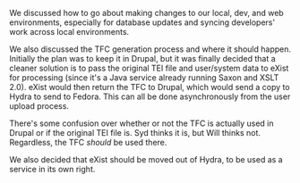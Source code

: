 We discussed how to go about making changes to our local, dev, and web environments, especially for database updates and syncing developers' work across local environments.

We also discussed the TFC generation process and where it should happen. Initially the plan was to keep it in Drupal, but it was finally decided that a cleaner solution is to pass the original TEI file and user/system data to eXist for processing (since it's a Java service already running Saxon and XSLT 2.0). eXist would then return the TFC to Drupal, which would send a copy to Hydra to send to Fedora. This can all be done asynchronously from the user upload process.

There's some confusion over whether or not the TFC is actually used in Drupal or if the original TEI file is. Syd thinks it is, but Will thinks not. Regardless, the TFC *should* be used there.

We also decided that eXist should be moved out of Hydra, to be used as a service in its own right.
